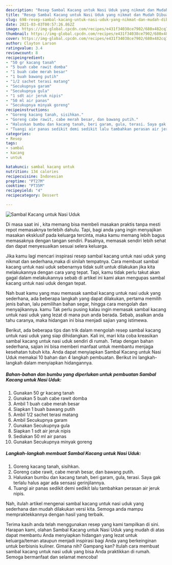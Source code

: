 ```yaml
---
description: "Resep Sambal Kacang untuk Nasi Uduk yang nikmat dan Mudah Dibuat"
title: "Resep Sambal Kacang untuk Nasi Uduk yang nikmat dan Mudah Dibuat"
slug: 698-resep-sambal-kacang-untuk-nasi-uduk-yang-nikmat-dan-mudah-dibuat
date: 2021-03-03T00:57:26.862Z
image: https://img-global.cpcdn.com/recipes/e431f34038ce7902/680x482cq70/sambal-kacang-untuk-nasi-uduk-foto-resep-utama.jpg
thumbnail: https://img-global.cpcdn.com/recipes/e431f34038ce7902/680x482cq70/sambal-kacang-untuk-nasi-uduk-foto-resep-utama.jpg
cover: https://img-global.cpcdn.com/recipes/e431f34038ce7902/680x482cq70/sambal-kacang-untuk-nasi-uduk-foto-resep-utama.jpg
author: Clayton Larson
ratingvalue: 3.4
reviewcount: 8
recipeingredient:
- "50 gr kacang tanah"
- "5 buah cabe rawit domba"
- "1 buah cabe merah besar"
- "1 buah bawang putih"
- "1/2 sachet terasi matang"
- "Secukupnya garam"
- "Secukupnya gula"
- "1 sdt air jeruk nipis"
- "50 ml air panas"
- "Secukupnya minyak goreng"
recipeinstructions:
- "Goreng kacang tanah, sisihkan."
- "Goreng cabe rawit, cabe merah besar, dan bawang putih."
- "Haluskan bumbu dan kacang tanah, beri garam, gula, terasi. Saya gak terlalu halus agar ada sensasi gerinjilannya."
- "Tuangi air panas sedikit demi sedikit lalu tambahkan perasan air jeruk nipis."
categories:
- Resep
tags:
- sambal
- kacang
- untuk

katakunci: sambal kacang untuk 
nutrition: 134 calories
recipecuisine: Indonesian
preptime: "PT27M"
cooktime: "PT35M"
recipeyield: "4"
recipecategory: Dessert

---
```



![Sambal Kacang untuk Nasi Uduk](https://img-global.cpcdn.com/recipes/e431f34038ce7902/680x482cq70/sambal-kacang-untuk-nasi-uduk-foto-resep-utama.jpg)

Di masa  saat ini , kita memang bisa membeli masakan praktis tanpa mesti repot memasaknya terlebih dahulu. Tapi, bagi anda yang ingin menyajikan masakan eksklusif pada keluarga tercinta, maka kamu memang lebih bagus memasaknya dengan tangan sendiri. Pasalnya, memasak sendiri lebih sehat dan dapat menyesuaikan sesuai selera keluarga.

Jika kamu lagi mencari inspirasi resep sambal kacang untuk nasi uduk yang nikmat dan sederhana,maka di sinilah tempatnya. Cara membuat sambal kacang untuk nasi uduk  sebenarnya tidak sulit untuk dilakukan jika kita melakukannya dengan cara yang tepat. Tapi, kamu tidak perlu takut akan gagal dalam melakukannya 
sebab di artikel ini kami akan mengupas sambal kacang untuk nasi uduk dengan tepat.  



Nah buat kamu yang mau memasak sambal kacang untuk nasi uduk yang sederhana, ada beberapa langkah yang dapat dilakukan, pertama memilih jenis bahan, lalu pemilihan bahan segar, hingga cara mengolah dan menyajikannya. kamu Tak perlu pusing kalau ingin memasak sambal kacang untuk nasi uduk yang lezat di mana pun anda berada. Sebab, asalkan anda  tahu caranya, maka hidangan ini bisa menjadi sajian yang istimewa.

Berikut, ada beberapa tips dan trik dalam mengolah resep sambal kacang untuk nasi uduk yang siap dihidangkan. Kali ini, mari kita coba kreasikan sambal kacang untuk nasi uduk sendiri di rumah. Tetap dengan bahan sederhana, sajian ini bisa memberi manfaat untuk membantu menjaga kesehatan tubuh kita. Anda dapat menyiapkan Sambal Kacang untuk Nasi Uduk memakai 10 bahan dan 4 langkah pembuatan. Berikut ini langkah-langkah dalam menyiapkan hidangannya.

<!--inarticleads1-->

##### Bahan-bahan dan bumbu yang diperlukan untuk pembuatan Sambal Kacang untuk Nasi Uduk:

1. Gunakan 50 gr kacang tanah
1. Gunakan 5 buah cabe rawit domba
1. Ambil 1 buah cabe merah besar
1. Siapkan 1 buah bawang putih
1. Ambil 1/2 sachet terasi matang
1. Ambil Secukupnya garam
1. Gunakan Secukupnya gula
1. Siapkan 1 sdt air jeruk nipis
1. Sediakan 50 ml air panas
1. Gunakan Secukupnya minyak goreng




<!--inarticleads2-->

##### Langkah-langkah membuat Sambal Kacang untuk Nasi Uduk:

1. Goreng kacang tanah, sisihkan.
1. Goreng cabe rawit, cabe merah besar, dan bawang putih.
1. Haluskan bumbu dan kacang tanah, beri garam, gula, terasi. Saya gak terlalu halus agar ada sensasi gerinjilannya.
1. Tuangi air panas sedikit demi sedikit lalu tambahkan perasan air jeruk nipis.




Nah, itulah artikel mengenai  sambal kacang untuk nasi uduk  yang sederhana dan mudah dilakukan versi kita. Semoga anda mampu mempraktekkannya dengan hasil yang terbaik. 

Terima kasih anda telah menggunakan resep yang kami tampilkan di sini. Harapan kami, olahan  Sambal Kacang untuk Nasi Uduk yang mudah di atas dapat membantu Anda menyiapkan hidangan yang lezat untuk keluarga/teman ataupun menjadi inspirasi bagi Anda yang berkeinginan untuk berbisnis kuliner. Gimana nih? Gampang kan? Itulah cara membuat sambal kacang untuk nasi uduk yang bisa Anda praktikkan di rumah. Semoga bermanfaat dan selamat mencoba!

